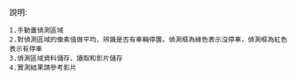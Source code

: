 說明:
    
    1.手動畫偵測區域
    2.對偵測區域的像素值做平均，辨識是否有車輛停置。偵測框為綠色表示沒停車，偵測框為紅色表示有停車
    3.偵測區域資料儲存、讀取和影片儲存
    4.實測結果請參考影片
